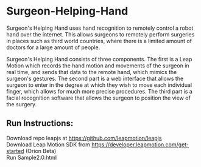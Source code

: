 # Surgeon-Helping-Hand

Surgeon's Helping Hand uses hand recognition to remotely control a robot hand over the internet. This allows surgeons to remotely perform surgeries in places such as third world countries, where there is a limited amount of doctors for a large amount of people.

Surgeon's Helping Hand consists of three components. The first is a Leap Motion which records the hand motion and movements of the surgeon in real time, and sends that data to the remote hand, which mimics the surgeon's gestures. The second part is a web interface that allows the surgeon to enter in the degree at which they wish to move each individual finger, which allows for much more precise procedures. The third part is a facial recognition software that allows the surgeon to position the view of the surgery.

## Run Instructions: 

Download repo leapjs at https://github.com/leapmotion/leapjs </br>
Download Leap Motion SDK from https://developer.leapmotion.com/get-started (Orion Beta) </br>
Run Sample2.0.html </br>
